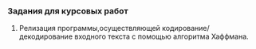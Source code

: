 <h3>Задания для курсовых работ</h3>

1. Релизация программы,осуществляющей кодирование/декодирование входного текста с помощью алгоритма Хаффмана. 

